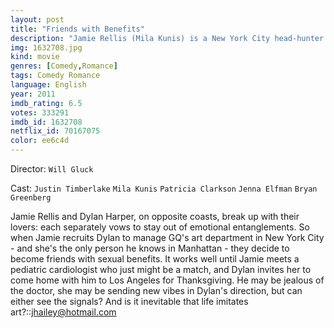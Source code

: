 ```yaml
---
layout: post
title: "Friends with Benefits"
description: "Jamie Rellis (Mila Kunis) is a New York City head-hunter trying to sign Los Angeles-based art director Dylan Harper (Justin Timberlake) for her client. When he takes the job and makes the move, they quickly become friends. Their friendship turns into a friendship with benefits, but with Jamie's emotionally damaged past and Dylan's history of being emotionally unavailable, they have to try to not fall for each other the way Hollywood romantic comedies dictate..."
img: 1632708.jpg
kind: movie
genres: [Comedy,Romance]
tags: Comedy Romance 
language: English
year: 2011
imdb_rating: 6.5
votes: 333291
imdb_id: 1632708
netflix_id: 70167075
color: ee6c4d
---
```

Director: `Will Gluck`  

Cast: `Justin Timberlake` `Mila Kunis` `Patricia Clarkson` `Jenna Elfman` `Bryan Greenberg` 

Jamie Rellis and Dylan Harper, on opposite coasts, break up with their lovers: each separately vows to stay out of emotional entanglements. So when Jamie recruits Dylan to manage GQ's art department in New York City - and she's the only person he knows in Manhattan - they decide to become friends with sexual benefits. It works well until Jamie meets a pediatric cardiologist who just might be a match, and Dylan invites her to come home with him to Los Angeles for Thanksgiving. He may be jealous of the doctor, she may be sending new vibes in Dylan's direction, but can either see the signals? And is it inevitable that life imitates art?::<jhailey@hotmail.com>